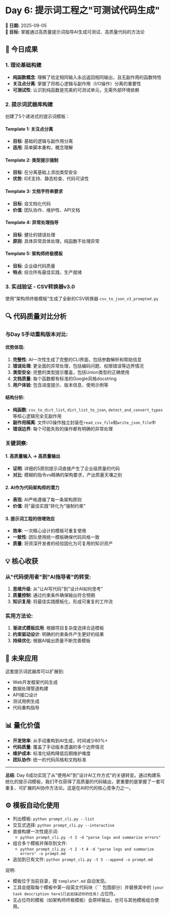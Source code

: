 # Day 6: 提示词工程之"可测试代码生成"

**📅 日期:** 2025-09-05  
**🎯 目标:** 掌握通过高质量提示词指导AI生成可测试、高质量代码的方法论

## 📝 今日成果

### 1. 理论基础构建
- **纯函数概念**: 理解了给定相同输入永远返回相同输出，且无副作用的函数特性
- **关注点分离**: 掌握了将核心逻辑与副作用（I/O操作）分离的重要性
- **可测试性**: 认识到纯函数是完美的可测试单元，无需外部环境依赖

### 2. 提示词武器库构建
创建了5个递进式的提示词模板：

#### Template 1: 关注点分离
- **目标**: 基础的逻辑与副作用分离
- **适用**: 简单脚本重构，概念理解

#### Template 2: 类型提示强制
- **目标**: 在分离基础上添加类型安全
- **优势**: IDE支持、静态检查、代码可读性

#### Template 3: 文档字符串要求
- **目标**: 自文档化代码
- **价值**: 团队协作、维护性、API文档

#### Template 4: 异常处理指导
- **目标**: 健壮的错误处理
- **原则**: 具体异常具体处理，纯函数不处理异常

#### Template 5: 架构师终极模板
- **目标**: 企业级代码质量
- **特点**: 综合所有最佳实践，生产就绪

### 3. 实战验证 - CSV转换器v3.0

使用"架构师终极模板"生成了全新的CSV转换器 `csv_to_json_v3_prompted.py`

## 🔍 代码质量对比分析

### 与Day 5手动重构版本对比:

#### 优势体现:
1. **完整性**: AI一次性生成了完整的CLI界面，包括参数解析和帮助信息
2. **错误处理**: 更全面的异常处理，包括编码问题、权限错误等边界情况
3. **类型安全**: 完整的类型提示覆盖，包括Union类型的正确使用
4. **文档质量**: 每个函数都有标准的Google风格docstring
5. **用户体验**: 包含进度提示、版本信息、使用示例等

#### 结构分析:
- **纯函数**: `csv_to_dict_list`, `dict_list_to_json`, `detect_and_convert_types`等核心逻辑完全无副作用
- **副作用隔离**: 文件I/O操作独立封装在`read_csv_file`和`write_json_file`中
- **错误边界**: 每个可能失败的操作都有明确的异常处理

### 关键洞察:

#### 1. 高质量输入 → 高质量输出
- **证明**: 详细的5原则提示词直接产生了企业级质量的代码
- **对比**: 模糊的指令vs精确的架构要求，产出质量天壤之别

#### 2. AI作为代码架构师的潜力
- **表现**: AI严格遵循了每一条架构原则
- **价值**: 将"最佳实践"转化为"强制约束"

#### 3. 提示词工程的倍增效应
- **效率**: 一次精心设计的模板可重复使用
- **一致性**: 团队使用统一模板确保代码风格一致
- **质量**: 将资深开发者的经验固化为可复用的知识资产

## 💡 核心收获

### 从"代码使用者"到"AI指导者"的转变:
1. **思维升级**: 从"让AI写代码"到"设计AI如何思考"
2. **质量控制**: 通过约束条件确保输出符合预期
3. **知识复用**: 将最佳实践模板化，形成可重复的工作流

### 实用方法论:
1. **渐进式模板应用**: 根据项目复杂度选择合适模板
2. **约束驱动设计**: 明确的约束条件产生更好的结果
3. **持续优化**: 根据AI输出质量不断完善模板

## 🚀 未来应用

这套提示词武器库可以扩展到:
- Web开发框架代码生成
- 数据处理管道构建  
- API接口设计
- 测试用例生成
- 代码重构指导

## 📊 量化价值

- **开发效率**: 从手动重构到AI生成，时间减少80%+
- **代码质量**: 覆盖了手动版本遗漏的多个边界情况
- **维护成本**: 标准化结构降低后期维护难度
- **团队协作**: 统一的代码风格和文档标准

---

**总结**: Day 6成功实现了从"使用AI"到"设计AI工作方式"的关键转变。通过构建系统化的提示词模板，我们不仅获得了高质量的代码输出，更重要的是掌握了一套可重复、可扩展的AI协作方法论。这是在AI时代的核心竞争力之一。

## ⚙️ 模板自动化使用

- 列出模板: `python prompt_cli.py --list`
- 交互式选择: `python prompt_cli.py --interactive`
- 直接构建一次性提示词:
  - `python prompt_cli.py -t 3 -d "parse logs and summarize errors"`
- 组合多个模板并保存到文件:
  - `python prompt_cli.py -t 2 -t 4 -d "parse logs and summarize errors" -o prompt.md`
- 追加到已有文件: `python prompt_cli.py -t 5 --append -o prompt.md`

说明:
- 模板位于当前目录，按 `template*.md` 自动发现。
- 工具会提取每个模板中第一段英文代码块（``` 包围部分）并替换其中的 `[your task description here]`/`[此处描述你的任务]` 占位符。
- 无占位符的模板（如架构师终极模板）会原样输出，也可与其他模板组合使用。
